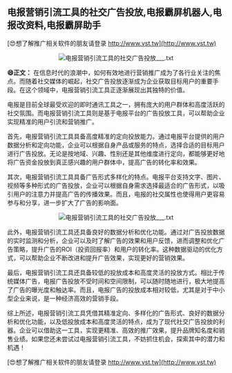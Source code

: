 ## **电报营销引流工具的社交广告投放,电报霸屏机器人,电报改资料,电报霸屏助手**

[😍想了解推广相关软件的朋友请登录 http://www.vst.tw](http://www.vst.tw)

 <center><img src="https://vst.tw/MP4/tuiguang/png/7.png" alt="电报营销引流工具的社交广告投放___.txt"></center>

**😄正文：**
在信息时代的浪潮中，如何有效地进行营销推广成为了各行业关注的焦点。而随着社交媒体的崛起，社交广告投放逐渐成为企业获取目标用户的重要手段。在这个领域中，电报营销引流工具正逐渐展现出其独特的价值。

电报是目前全球最受欢迎的即时通讯工具之一，拥有庞大的用户群体和高度活跃的社交氛围。而电报营销引流工具则是基于电报平台的广告投放工具，可以帮助企业实现精准的用户引流和营销推广。

首先，电报营销引流工具具备高度精准的定向投放能力。通过电报平台提供的用户数据分析和定向功能，企业可以根据自身产品或服务的特点，选择合适的目标用户进行广告投放。无论是按地域、兴趣、性别还是其他维度进行定向，都能够更好地将广告资金投放到真正感兴趣的用户群体中，提高广告的转化率和效果。

其次，电报营销引流工具具备广告形式多样化的特点。电报平台支持文字、图片、视频等多种形式的广告投放，企业可以根据自身需求选择最适合的广告形式，以吸引用户的注意力并提高广告的传播效果。而且，电报的社交属性也使得用户更容易参与和分享，进一步扩大了广告的影响面。

 <center><img src="https://vst.tw/MP4/tuiguang/png/7.png" alt="电报营销引流工具的社交广告投放___.txt"></center>

此外，电报营销引流工具还具备良好的数据分析和优化功能。通过对广告投放数据的实时监测和分析，企业可以及时了解广告的效果和用户反馈，进而调整和优化广告策略，提升广告的ROI（投资回报率）和用户的转化率。这种数据驱动的优化方式，可以帮助企业不断改进和提升广告效果，实现更好的营销效果。

最后，电报营销引流工具还具备较低的投放成本和高度灵活的投放方式。相比于传统媒体广告，电报广告投放不受时间和空间限制，可以随时随地进行，极大地提高了广告的曝光度和触达率。而且，电报广告的投放成本相对较低，尤其是对于中小型企业来说，是一种经济高效的营销手段。

综上所述，电报营销引流工具凭借其精准定向、多样化的广告形式、良好的数据分析和优化功能，以及低投放成本和高度灵活的特点，成为了现代社交广告投放的利器。企业可以借助这一工具，实现更精准、高效的推广效果，提升品牌知名度和销售业绩。如果您还未尝试过电报营销引流工具，不妨抓住机会，探索其中的潜力和机遇！

[😍想了解推广相关软件的朋友请登录 http://www.vst.tw](http://www.vst.tw)




